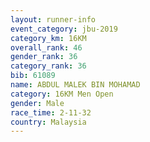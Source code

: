 ```yaml
---
layout: runner-info 
event_category: jbu-2019 
category_km: 16KM  
overall_rank: 46
gender_rank: 36
category_rank: 36
bib: 61089
name: ABDUL MALEK BIN MOHAMAD
category: 16KM Men Open
gender: Male
race_time: 2-11-32
country: Malaysia
---
```

